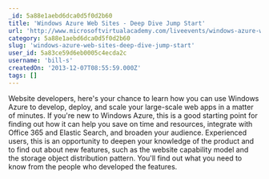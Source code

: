 ```yaml
---
_id: 5a88e1aebd6dca0d5f0d2b60
title: 'Windows Azure Web Sites - Deep Dive Jump Start'
url: 'http://www.microsoftvirtualacademy.com/liveevents/windows-azure-web-sites-deep-dive-jump-start#?fbid=w5_iwLkbZhf'
category: 5a88e1aebd6dca0d5f0d2b60
slug: 'windows-azure-web-sites-deep-dive-jump-start'
user_id: 5a83ce59d6eb0005c4ecda2c
username: 'bill-s'
createdOn: '2013-12-07T08:55:59.000Z'
tags: []
---
```


Website developers, here's your chance to learn how you can use Windows Azure to develop, deploy, and scale your large-scale web apps in a matter of minutes. If you're new to Windows Azure, this is a good starting point for finding out how it can help you save on time and resources, integrate with Office 365 and Elastic Search, and broaden your audience. Experienced users, this is an opportunity to deepen your knowledge of the product and to find out about new features, such as the website capability model and the storage object distribution pattern. You'll find out what you need to know from the people who developed the features.
